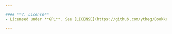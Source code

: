 ```yaml
---

#### **7. License**  
- Licensed under **GPL**. See [LICENSE](https://github.com/ytheg/Bookkeeper/blob/main/LICENSE) for details .  

---
```

